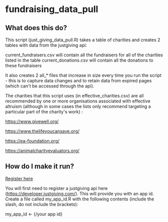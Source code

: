 # fundraising_data_pull

## What does this do?
This script (just_giving_data_pull.R) takes a table of charities and creates 2 tables with data from the justgiving api:

current_fundraisers.csv will contain all the fundraisers for all of the charities listed in the table
current_donations.csv will contain all the donations to these fundraisers

It also creates 2 all_* files that increase in size every time you run the script - this is to capture data changes and to retain data from expired pages (which can't be accessed through the api).

The charities that this script uses (in effective_charities.csv) are all recommended by one or more organisations associated with effective altruism (although in some cases the lists only recommend targeting a particular part of the charity's work)  :

https://www.givewell.org/

https://www.thelifeyoucansave.org/

https://ea-foundation.org/

https://animalcharityevaluators.org/

## How do I make it run?

<a href="https://developer.justgiving.com/" target="_blank">Register here</a>

You will first need to register a justgiving api here (https://developer.justgiving.com/). This will provide you with an app id.
Create a file called my_app_id.R with the following contents (include the slash, do not include the brackets):

my_app_id <- {/your app id}

<!---
DR: I assume there are further instructions or is this all?
-->

